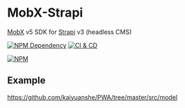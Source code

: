 # MobX-Strapi

[MobX][1] v5 SDK for [Strapi][2] v3 (headless CMS)

[![NPM Dependency](https://david-dm.org/EasyWebApp/MobX-Strapi.svg)][3]
[![CI & CD](https://github.com/EasyWebApp/MobX-Strapi/workflows/CI%20&%20CD/badge.svg)][4]

[![NPM](https://nodei.co/npm/mobx-strapi.png?downloads=true&downloadRank=true&stars=true)][5]

## Example

https://github.com/kaiyuanshe/PWA/tree/master/src/model

[1]: https://mobx.js.org/
[2]: https://strapi.io/
[3]: https://david-dm.org/EasyWebApp/MobX-Strapi
[4]: https://github.com/EasyWebApp/MobX-Strapi/actions
[5]: https://nodei.co/npm/mobx-strapi/
